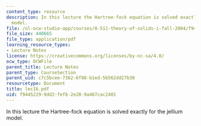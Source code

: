 ```yaml
---
content_type: resource
description: In this lecture the Hartree-fock equation is solved exactly for the jellium
  model.
file: /ol-ocw-studio-app/courses/8-511-theory-of-solids-i-fall-2004/f94452299dd2fef62e289a487cac2401_lec16.pdf
file_size: 440665
file_type: application/pdf
learning_resource_types:
- Lecture Notes
license: https://creativecommons.org/licenses/by-nc-sa/4.0/
ocw_type: OCWFile
parent_title: Lecture Notes
parent_type: CourseSection
parent_uid: c7c5bcee-7362-6f08-b1ed-5b562dd27b30
resourcetype: Document
title: lec16.pdf
uid: f9445229-9dd2-fef6-2e28-9a487cac2401
---
```

In this lecture the Hartree-fock equation is solved exactly for the jellium model.